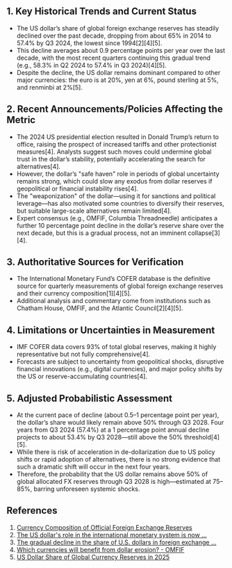 ## 1. Key Historical Trends and Current Status

- The US dollar’s share of global foreign exchange reserves has steadily declined over the past decade, dropping from about 65% in 2014 to 57.4% by Q3 2024, the lowest since 1994[2][4][5].
- This decline averages about 0.9 percentage points per year over the last decade, with the most recent quarters continuing this gradual trend (e.g., 58.3% in Q2 2024 to 57.4% in Q3 2024)[4][5].
- Despite the decline, the US dollar remains dominant compared to other major currencies: the euro is at 20%, yen at 6%, pound sterling at 5%, and renminbi at 2%[5].

## 2. Recent Announcements/Policies Affecting the Metric

- The 2024 US presidential election resulted in Donald Trump’s return to office, raising the prospect of increased tariffs and other protectionist measures[4]. Analysts suggest such moves could undermine global trust in the dollar’s stability, potentially accelerating the search for alternatives[4].
- However, the dollar’s "safe haven" role in periods of global uncertainty remains strong, which could slow any exodus from dollar reserves if geopolitical or financial instability rises[4].
- The "weaponization" of the dollar—using it for sanctions and political leverage—has also motivated some countries to diversify their reserves, but suitable large-scale alternatives remain limited[4].
- Expert consensus (e.g., OMFIF, Columbia Threadneedle) anticipates a further 10 percentage point decline in the dollar’s reserve share over the next decade, but this is a gradual process, not an imminent collapse[3][4].

## 3. Authoritative Sources for Verification

- The International Monetary Fund’s COFER database is the definitive source for quarterly measurements of global foreign exchange reserves and their currency composition[1][4][5].
- Additional analysis and commentary come from institutions such as Chatham House, OMFIF, and the Atlantic Council[2][4][5].

## 4. Limitations or Uncertainties in Measurement

- IMF COFER data covers 93% of total global reserves, making it highly representative but not fully comprehensive[4].
- Forecasts are subject to uncertainty from geopolitical shocks, disruptive financial innovations (e.g., digital currencies), and major policy shifts by the US or reserve-accumulating countries[4].

## 5. Adjusted Probabilistic Assessment

- At the current pace of decline (about 0.5–1 percentage point per year), the dollar’s share would likely remain above 50% through Q3 2028. Four years from Q3 2024 (57.4%) at a 1 percentage point annual decline projects to about 53.4% by Q3 2028—still above the 50% threshold[4][5].
- While there is risk of acceleration in de-dollarization due to US policy shifts or rapid adoption of alternatives, there is no strong evidence that such a dramatic shift will occur in the next four years.
- Therefore, the probability that the US dollar remains above 50% of global allocated FX reserves through Q3 2028 is high—estimated at 75–85%, barring unforeseen systemic shocks.

## References

1. [Currency Composition of Official Foreign Exchange Reserves](https://data.imf.org/en/news/4225global%20fx%20reserves%20decreased%20by%203%20percent%20in%202024q4?deliveryName=FCP_7_DM16206)
2. [The US dollar's role in the international monetary system is now ...](https://www.chathamhouse.org/2025/04/us-dollars-role-international-monetary-system-now-dangerously-flux)
3. [The gradual decline in the share of U.S. dollars in foreign exchange ...](https://www.columbiathreadneedleus.com/institutional/insights/latest-insights/the-10-10-10-proposition-the-gradual-decline-in-the-share-of-us-dollars-in-foreign-exchange-reserves/details?id=6627fc38-9ea5-4b57-bb0c-839435aa365d)
4. [Which currencies will benefit from dollar erosion? - OMFIF](https://www.omfif.org/2025/01/which-currencies-will-benefit-from-dollar-erosion/)
5. [US Dollar Share of Global Currency Reserves in 2025](https://www.bestbrokers.com/forex-trading/us-dollar-share-of-global-currency-reserves/)